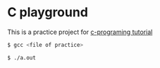 # C playground

This is a practice project for [c-programing tutorial](https://michaelchen.tech/c-programming/)

```bash
$ gcc <file of practice>

$ ./a.out
```
